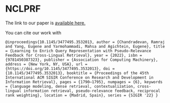 # NCLPRF
The link to our paper is [available here.](https://dl.acm.org/doi/10.1145/3477495.3532013)

You can cite our work with

`
@inproceedings{10.1145/3477495.3532013,
author = {Chandradevan, Ramraj and Yang, Eugene and Yarmohammadi, Mahsa and Agichtein, Eugene},
title = {Learning to Enrich Query Representation with Pseudo-Relevance Feedback for Cross-Lingual Retrieval},
year = {2022},
isbn = {9781450387323},
publisher = {Association for Computing Machinery},
address = {New York, NY, USA},
url = {https://doi.org/10.1145/3477495.3532013},
doi = {10.1145/3477495.3532013},
booktitle = {Proceedings of the 45th International ACM SIGIR Conference on Research and Development in Information Retrieval},
pages = {1790–1795},
numpages = {6},
keywords = {language modeling, dense retrieval, contextualization, cross-lingual information retrieval, pseudo-relevance feedback, reciprocal rank weighting},
location = {Madrid, Spain},
series = {SIGIR '22}
}
`
